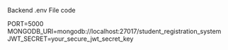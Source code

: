 Backend .env File code 

PORT=5000
MONGODB_URI=mongodb://localhost:27017/student_registration_system
JWT_SECRET=your_secure_jwt_secret_key

